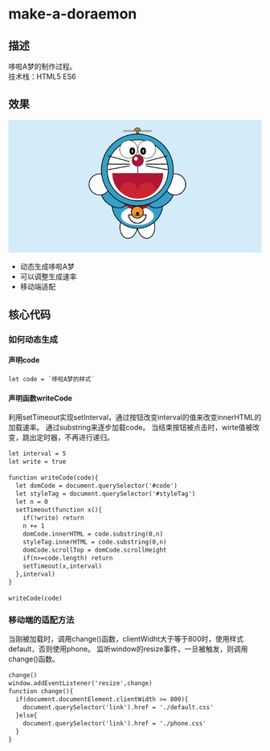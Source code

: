# make-a-doraemon
## 描述
哆啦A梦的制作过程。<br>
技术栈：HTML5 ES6

## 效果
![效果图](https://github.com/Youngto25/make-a-doraemon/blob/master/image/xxx.jpg)
- 动态生成哆啦A梦
- 可以调整生成速率
- 移动端适配

## 核心代码

### 如何动态生成
#### 声明code
```
let code = `哆啦A梦的样式`
```
#### 声明函数writeCode
利用setTimeout实现setInterval，通过按钮改变interval的值来改变innerHTML的加载速率。
通过substring来逐步加载code。
当结束按钮被点击时，wirte值被改变，跳出定时器，不再进行递归。
```
let interval = 5
let write = true

function writeCode(code){
  let domCode = document.querySelector('#code')
  let styleTag = document.querySelector('#styleTag')
  let n = 0
  setTimeout(function x(){
    if(!write) return
    n += 1
    domCode.innerHTML = code.substring(0,n)
    styleTag.innerHTML = code.substring(0,n)
    domCode.scrollTop = domCode.scrollHeight
    if(n>=code.length) return
    setTimeout(x,interval)
  },interval)
}

writeCode(code)
```

### 移动端的适配方法
当刚被加载时，调用change()函数，clientWidht大于等于800时，使用样式default，否则使用phone。
监听window的resize事件，一旦被触发，则调用change()函数。
```
change()
window.addEventListener('resize',change)
function change(){
  if(document.documentElement.clientWidth >= 800){
    document.querySelector('link').href = './default.css'
  }else{
    document.querySelector('link').href = './phone.css'
  }
}
```
